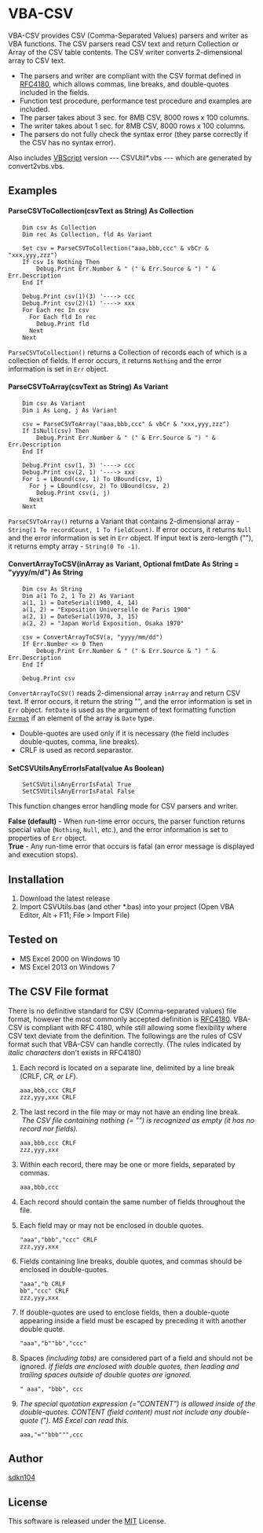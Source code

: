 VBA-CSV
=======

VBA-CSV provides CSV (Comma-Separated Values) parsers and writer as VBA functions.
The CSV parsers read CSV text and return Collection or Array of the CSV table contents.
The CSV writer converts 2-dimensional array to CSV text.
* The parsers and writer are compliant with the CSV format defined in [RFC4180](http://www.ietf.org/rfc/rfc4180.txt), 
  which allows commas, line breaks, and double-quotes included in the fields.
* Function test procedure, performance test procedure and examples are included.
* The parser takes about 3 sec. for 8MB CSV, 8000 rows x 100 columns.
* The writer takes about 1 sec. for 8MB CSV, 8000 rows x 100 columns.
* The parsers do not fully check the syntax error (they parse correctly if the CSV has no syntax error).

Also includes [VBScript](https://msdn.microsoft.com/library/cc392489.aspx) version --- CSVUtil*.vbs --- which are generated by convert2vbs.vbs.

## Examples

#### ParseCSVToCollection(csvText as String) As Collection

```vb.net
    Dim csv As Collection
    Dim rec As Collection, fld As Variant

    Set csv = ParseCSVToCollection("aaa,bbb,ccc" & vbCr & "xxx,yyy,zzz")
    If csv Is Nothing Then
        Debug.Print Err.Number & " (" & Err.Source & ") " & Err.Description
    End If
    
    Debug.Print csv(1)(3) '----> ccc
    Debug.Print csv(2)(1) '----> xxx
    For Each rec In csv
      For Each fld In rec
        Debug.Print fld
      Next
    Next
```

`ParseCSVToCollection()` returns a Collection of records each of which is a collection of fields.
If error occurs, it returns `Nothing` and the error information is set in `Err` object.

#### ParseCSVToArray(csvText as String) As Variant

```vb.net
    Dim csv As Variant
    Dim i As Long, j As Variant

    csv = ParseCSVToArray("aaa,bbb,ccc" & vbCr & "xxx,yyy,zzz")
    If IsNull(csv) Then
        Debug.Print Err.Number & " (" & Err.Source & ") " & Err.Description
    End If
    
    Debug.Print csv(1, 3) '----> ccc
    Debug.Print csv(2, 1) '----> xxx
    For i = LBound(csv, 1) To UBound(csv, 1)
      For j = LBound(csv, 2) To UBound(csv, 2)
        Debug.Print csv(i, j)
      Next
    Next
```

`ParseCSVToArray()` returns a Variant that contains 2-dimensional array - `String(1 To recordCount, 1 To fieldCount)`.
If error occurs, it returns `Null` and the error information is set in `Err` object.
If input text is zero-length (""), it returns empty array - `String(0 To -1)`.

#### ConvertArrayToCSV(inArray as Variant, Optional fmtDate As String = "yyyy/m/d") As String

```vb.net
    Dim csv As String
    Dim a(1 To 2, 1 To 2) As Variant
    a(1, 1) = DateSerial(1900, 4, 14)
    a(1, 2) = "Exposition Universelle de Paris 1900"
    a(2, 1) = DateSerial(1970, 3, 15)
    a(2, 2) = "Japan World Exposition, Osaka 1970"
    
    csv = ConvertArrayToCSV(a, "yyyy/mm/dd")
    If Err.Number <> 0 Then
        Debug.Print Err.Number & " (" & Err.Source & ") " & Err.Description
    End If
    
    Debug.Print csv
```

`ConvertArrayToCSV()` reads 2-dimensional array `inArray` and return CSV text.
If error occurs, it return the string "", and the error information is set in `Err` object.
`fmtDate` is used as the argument of text formatting function [`Format`](https://msdn.microsoft.com/library/office/gg251755.aspx) 
if an element of the array is `Date` type.
* Double-quotes are used only if it is necessary (the field includes double-quotes, comma, line breaks).
* CRLF is used as record separastor.

#### SetCSVUtilsAnyErrorIsFatal(value As Boolean)

```vb.net
    SetCSVUtilsAnyErrorIsFatal True
    SetCSVUtilsAnyErrorIsFatal False
```

This function changes error handling mode for CSV parsers and writer.

**False (default)** - When run-time error occurs, the parser function returns special value (`Nothing`,  `Null`, etc.), 
                      and the error information is set to properties of `Err` object.    
**True**            - Any run-time error that occurs is fatal (an error message is displayed and execution stops).

## Installation
 
1. Download the latest release
2. Import CSVUtils.bas (and other \*.bas) into your project (Open VBA Editor, Alt + F11; File > Import File)

## Tested on

* MS Excel 2000 on Windows 10
* MS Excel 2013 on Windows 7

## The CSV File format

There is no definitive standard for CSV (Comma-separated values) file format, however the most commonly accepted definition is 
[RFC4180](http://www.ietf.org/rfc/rfc4180.txt). VBA-CSV is compliant with RFC 4180, while still allowing some flexibility 
where CSV text deviate from the definition.
The followings are the rules of CSV format such that VBA-CSV can handle correctly. 
(The rules indicated by *italic characters* don't exists in RFC4180)

1.  Each record is located on a separate line, delimited by a line break (CRLF, *CR, or LF*).

       ```
       aaa,bbb,ccc CRLF
       zzz,yyy,xxx CRLF
       ```

2.  The last record in the file may or may not have an ending line break.
    *The CSV file containing nothing (= "") is recognized as empty (it has no record nor fields).*

       ```
       aaa,bbb,ccc CRLF
       zzz,yyy,xxx
       ```

3.  Within each record, there may be one or more fields, separated by commas.
      
       ```
       aaa,bbb,ccc
       ```

4.  Each record should contain the same number of fields throughout the file.

5.  Each field may or may not be enclosed in double quotes.  

       ```
       "aaa","bbb","ccc" CRLF
       zzz,yyy,xxx
       ```
6.  Fields containing line breaks, double quotes, and commas should be enclosed in double-quotes.
       
       ```
       "aaa","b CRLF
       bb","ccc" CRLF
       zzz,yyy,xxx
       ```

7.  If double-quotes are used to enclose fields, then a double-quote
       appearing inside a field must be escaped by preceding it with
       another double quote.

       ```
       "aaa","b""bb","ccc"
       ```

8.    Spaces *(including tabs)* are considered part of a field and should not be ignored.
      *If fields are enclosed with double quotes, then leading and trailing spaces outside of double quotes are ignored.*

       ```
       " aaa", "bbb", ccc
       ```
9.    *The special quotation expression (="CONTENT") is allowed inside of the double-quotes.*
      *CONTENT (field content) must not include any double-quote (").*
      *MS Excel can read this.*

       ```
       aaa,"=""bbb""",ccc
       ```


## Author

[sdkn104](https://github.com/sdkn104)

## License

This software is released under the [MIT](https://opensource.org/licenses/mit-license.php) License.
